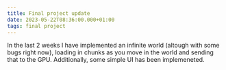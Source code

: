 ```yaml
---
title: Final project update
date: 2023-05-22T08:36:00.000+01:00
tags: final project
---
```


<link rel="stylesheet" type="text/css" href="../blog.css">

In the last 2 weeks I have implemented an infinite world (altough with some bugs right now), loading
in chunks as you move in the world and sending that to the GPU. Additionally, some simple UI has
been implemeneted.
